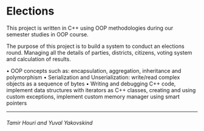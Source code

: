 # Elections

This project is written in C++ using OOP methodologies during our semester studies in OOP course.

The purpose of this project is to build a system to conduct an elections round.
Managing all the details of parties, districts, citizens, voting system and calculation of results.


•	OOP concepts such as: encapsulation, aggregation, inheritance and polymorphism
•	Serialization and Unserialization: write/read complex objects as a sequence of bytes
•	Writing and debugging C++ code, implement data structures with iterators as C++ classes,
 creating and using custom exceptions, implement custom memory manager using smart pointers
 
---

###### Tamir Houri and Yuval Yakovskind

